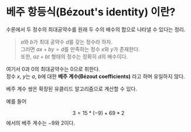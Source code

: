 #  베주 항등식(Bézout's identity) 이란?

수론에서 두 정수의 최대공약수를 원래 두 수의 배수의 합으로 나타낼 수 있다는 정리.   

>$a$와 $b$가 최대 공약수 $d$를 갖는 정수라 하자.   
그러면 $ax + by = d$를 만족하는 정수 $x$와 $y$가 존재한다.   
또한, $az + bt$ 형태의 정수는 정확히 d의 배수이다.   

여기서 0과 0의 최대공약수는 0으로 취한다.   
정수 $x$, $y$는 $a$, $b$에 대한 **베주 계수(Bézout coefficients)** 라고 하며 유일하지 않다.   

베주 계수 쌍은 확장된 유클리드 알고리즘으로 계산할 수 있다.   

예를 들어

$$ 3 = 15 * (-9) + 69 * 2 $$
에서의 베주 계수는 $-9$와 $2$이다.   